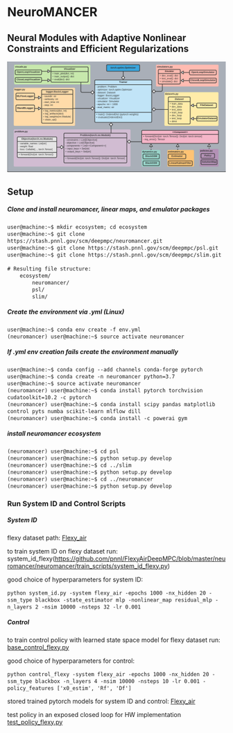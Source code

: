 # NeuroMANCER
## Neural Modules with Adaptive Nonlinear Constraints and 	Efficient Regularizations
![UML diagram](neuromancer/figs/class_diagram.png)

## Setup

##### Clone and install neuromancer, linear maps, and emulator packages
```console
user@machine:~$ mkdir ecosystem; cd ecosystem
user@machine:~$ git clone https://stash.pnnl.gov/scm/deepmpc/neuromancer.git
user@machine:~$ git clone https://stash.pnnl.gov/scm/deepmpc/psl.git
user@machine:~$ git clone https://stash.pnnl.gov/scm/deepmpc/slim.git

# Resulting file structure:
    ecosystem/
        neuromancer/
        psl/
        slim/
```

##### Create the environment via .yml (Linux)

```console
user@machine:~$ conda env create -f env.yml
(neuromancer) user@machine:~$ source activate neuromancer
```

##### If .yml env creation fails create the environment manually

```console
user@machine:~$ conda config --add channels conda-forge pytorch
user@machine:~$ conda create -n neuromancer python=3.7
user@machine:~$ source activate neuromancer
(neuromancer) user@machine:~$ conda install pytorch torchvision cudatoolkit=10.2 -c pytorch
(neuromancer) user@machine:~$ conda install scipy pandas matplotlib control pyts numba scikit-learn mlflow dill
(neuromancer) user@machine:~$ conda install -c powerai gym
```

##### install neuromancer ecosystem 

```console
(neuromancer) user@machine:~$ cd psl
(neuromancer) user@machine:~$ python setup.py develop
(neuromancer) user@machine:~$ cd ../slim
(neuromancer) user@machine:~$ python setup.py develop
(neuromancer) user@machine:~$ cd ../neuromancer
(neuromancer) user@machine:~$ python setup.py develop
```

### Run System ID and Control Scripts


##### System ID

flexy dataset path: [Flexy_air](https://github.com/pnnl/FlexyAirDeepMPC/tree/master/neuromancer/neuromancer/datasets/Flexy_air)

to train system ID on flexy dataset run: system_id_flexy(https://github.com/pnnl/FlexyAirDeepMPC/blob/master/neuromancer/neuromancer/train_scripts/system_id_flexy.py)

good choice of hyperparameters for system ID:
```console
python system_id.py -system flexy_air -epochs 1000 -nx_hidden 20 -ssm_type blackbox -state_estimator mlp -nonlinear_map residual_mlp -n_layers 2 -nsim 10000 -nsteps 32 -lr 0.001
```

##### Control 

to train control policy with learned state space model for flexy dataset run: [base_control_flexy.py](https://github.com/pnnl/FlexyAirDeepMPC/blob/master/neuromancer/neuromancer/train_scripts/base_control_flexy.py)

good choice of hyperparameters for control:
```console
python control_flexy -system flexy_air -epochs 1000 -nx_hidden 20 -ssm_type blackbox -n_layers 4 -nsim 10000 -nsteps 10 -lr 0.001 -policy_features ['x0_estim', 'Rf', 'Df']
```

stored trained pytorch models for system ID and control: [Flexy_air](https://github.com/pnnl/FlexyAirDeepMPC/tree/master/neuromancer/neuromancer/datasets/Flexy_air)

test policy in an exposed closed loop for HW implementation [test_policy_flexy.py](https://github.com/pnnl/FlexyAirDeepMPC/blob/master/neuromancer/neuromancer/train_scripts/test_policy_flexy.py)
